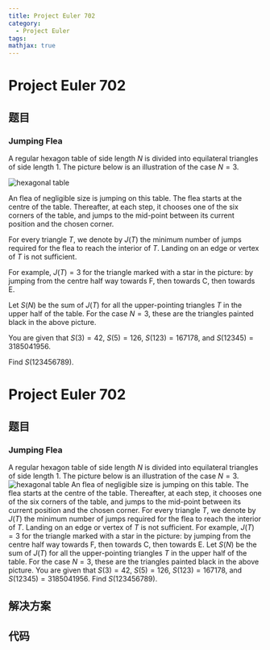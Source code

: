 ```yaml
---
title: Project Euler 702
category:
  - Project Euler
tags:
mathjax: true
---
```

<escape><!-- more --></escape>
    
# Project Euler 702
## 题目
### Jumping Flea


A regular hexagon table of side length $N$ is divided into equilateral triangles of side length $1$. The picture below is an illustration of the case $N = 3$.

<div class="center">
<img src="project/images/p702_jumping_flea.png" alt="hexagonal table" /></div>

An flea of negligible size is jumping on this table. The flea starts at the centre of the table. Thereafter, at each step, it chooses one of the six corners of the table, and jumps to the mid-point between its current position and the chosen corner.

For every triangle $T$, we denote by $J(T)$ the minimum number of jumps required for the flea to reach the interior of $T$. Landing on an edge or vertex of $T$ is not sufficient.

For example, $J(T) = 3$ for the triangle marked with a star in the picture: by jumping from the centre half way towards F, then towards C, then towards E.

Let $S(N)$ be the sum of $J(T)$ for all the upper-pointing triangles $T$ in the upper half of the table. For the case $N = 3$, these are the triangles painted black in the above picture.

You are given that $S(3) = 42$, $S(5) = 126$, $S(123) = 167178$, and $S(12345) = 3185041956$.

Find $S(123456789)$.



# Project Euler 702
## 题目
### Jumping Flea

A regular hexagon table of side length $N$ is divided into equilateral triangles of side length $1$. The picture below is an illustration of the case $N = 3$.
<img src="https://projecteuler.net/project/images/p702_jumping_flea.png" alt="hexagonal table">
An flea of negligible size is jumping on this table. The flea starts at the centre of the table. Thereafter, at each step, it chooses one of the six corners of the table, and jumps to the mid-point between its current position and the chosen corner.
For every triangle $T$, we denote by $J(T)$ the minimum number of jumps required for the flea to reach the interior of $T$. Landing on an edge or vertex of $T$ is not sufficient.
For example, $J(T) = 3$ for the triangle marked with a star in the picture: by jumping from the centre half way towards F, then towards C, then towards E.
Let $S(N)$ be the sum of $J(T)$ for all the upper-pointing triangles $T$ in the upper half of the table. For the case $N = 3$, these are the triangles painted black in the above picture.
You are given that $S(3) = 42$, $S(5) = 126$, $S(123) = 167178$, and $S(12345) = 3185041956$.
Find $S(123456789)$.


## 解决方案


## 代码


